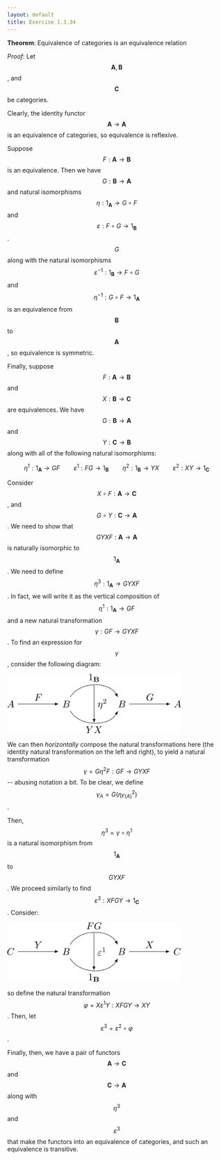 ```yaml
---
layout: default
title: Exercise 1.3.34
---
```



**Theorem**:
Equivalence of categories is an equivalence relation


*Proof*:
Let $$\mathbf{A}, \mathbf{B}$$, and $$\mathbf{C}$$ be categories.

Clearly, the identity functor $$\mathbf{A} \rightarrow \mathbf{A}$$ is an equivalence of categories, so equivalence is reflexive.

Suppose $$F : \mathbf{A} \rightarrow \mathbf{B}$$ is an equivalence.
Then we have $$G : \mathbf{B} \rightarrow \mathbf{A}$$ and natural isomorphisms $$\eta : 1_{\mathbf{A}} \rightarrow G \circ F$$ and $$\varepsilon : F \circ G \rightarrow 1_{\mathbf{B}}$$.
$$G$$ along with the natural isomorphisms $$\varepsilon^{-1} : 1_{\mathbf{B}} \rightarrow F \circ G$$ and $$\eta^{-1} : G \circ F \rightarrow 1_{\mathbf{A}}$$ is an equivalence from $$\mathbf{B}$$ to $$\mathbf{A}$$, so equivalence is symmetric.

Finally, suppose $$F : \mathbf{A} \rightarrow \mathbf{B}$$ and $$X : \mathbf{B} \rightarrow \mathbf{C}$$ are equivalences.
We have $$G : \mathbf{B} \rightarrow \mathbf{A}$$ and $$Y : \mathbf{C} \rightarrow \mathbf{B}$$ along with all of the following natural isomorphisms:

$$
\eta^1 : 1_{\mathbf{A}} \rightarrow GF \qquad \varepsilon^1 : FG \rightarrow 1_{\mathbf{B}} \qquad \eta^2 : 1_{\mathbf{B}} \rightarrow YX \qquad \varepsilon^2 : XY \rightarrow 1_{\mathbf{C}}
$$

Consider $$X \circ F : \mathbf{A} \rightarrow \mathbf{C}$$, and $$G \circ Y : \mathbf{C} \rightarrow \mathbf{A}$$.
We need to show that $$GYXF : \mathbf{A} \rightarrow \mathbf{A}$$ is naturally isomorphic to $$1_{\mathbf{A}}$$.
We need to define $$\eta^3 : 1_{\mathbf{A}} \rightarrow GYXF$$.
In fact, we will write it as the vertical composition of $$\eta^1 : 1_{\mathbf{A}} \rightarrow GF$$ and a new natural transformation $$\gamma : GF \rightarrow GYXF$$.
To find an expression for $$\gamma$$, consider the following diagram:

<div class="math-figure"><img src="/img/math_solutions/leinster/e1-3-34_1.svg" width="400"/></div>

We can then *horizontally* compose the natural transformations here (the identity natural transformation on the left and right), to yield a natural transformation $$\gamma = G \eta^2 F : GF \rightarrow GYXF$$ -- abusing notation a bit.
To be clear, we define $$\gamma_A = G(\eta^2_{F(A)})$$.

Then, $$\eta^3 = \gamma \circ \eta^1$$ is a natural isomorphism from $$1_{\mathbf{A}}$$ to $$GYXF$$.
We proceed similarly to find $$\varepsilon^3 : XFGY \rightarrow 1_{\mathbf{C}}$$.
Consider:

<div class="math-figure"><img src="/img/math_solutions/leinster/e1-3-34_2.svg" width="400"/></div>

so define the natural transformation $$\varphi = X \varepsilon^1 Y : XFGY \rightarrow XY$$.
Then, let $$\varepsilon^3 = \varepsilon^2 \circ \varphi$$.

Finally, then, we have a pair of functors $$\mathbf{A} \rightarrow \mathbf{C}$$ and $$\mathbf{C} \rightarrow \mathbf{A}$$ along with $$\eta^3$$ and $$\varepsilon^3$$ that make the functors into an equivalence of categories, and such an equivalence is transitive.
